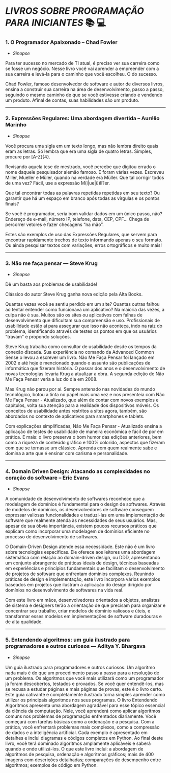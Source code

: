# **_LIVROS SOBRE PROGRAMAÇÃO PARA INICIANTES_** :books: :computer:

### **1. O Programador Apaixonado – Chad Fowler**

* *Sinopse*

Para ter sucesso no mercado de TI atual, é preciso ver sua carreira como se fosse um negócio. Nesse livro você vai aprender a empreender com a sua carreira e levá-la para o caminho que você escolheu. O do sucesso.

Chad Fowler, famoso desenvolvedor de software e autor de diversos livros, ensina a construir sua carreira na área de desenvolvimento, passo a passo, seguindo o mesmo caminho de que se você estivesse criando e vendendo um produto. Afinal de contas, suas habilidades são um produto.

---
### **2. Expressões Regulares: Uma abordagem divertida – Aurélio Marinho**

* *Sinopse*

Você procura uma sigla em um texto longo, mas não lembra direito quais eram as letras. Só lembra que era uma sigla de quatro letras. Simples, procure por [A-Z]{4}.

Revisando aquela tese de mestrado, você percebe que digitou errado o nome daquele pesquisador alemão famoso. E foram várias vezes. Escreveu Miller, Mueller e Müler, quando na verdade era Müller. Que tal corrigir todos de uma vez? Fácil, use a expressão M(i|ue|ü)ll?er.

Que tal encontrar todas as palavras repetidas repetidas em seu texto? Ou garantir que há um espaço em branco após todas as vírgulas e os pontos finais?

Se você é programador, seria bom validar dados em um único passo, não? Endereço de e-mail, número IP, telefone, data, CEP, CPF... Chega de percorrer vetores e fazer checagens “na mão”.

Estes são exemplos de uso das Expressões Regulares, que servem para encontrar rapidamente trechos de texto informando apenas o seu formato. Ou ainda pesquisar textos com variações, erros ortográficos e muito mais!

---
### **3. Não me faça pensar — Steve Krug**

* *Sinopse*

Dê um basta aos problemas de usabilidade!

Clássico do autor Steve Krug ganha nova edição pela Alta Books.

Quantas vezes você se sentiu perdido em um site? Quantas outras falhou ao tentar entender como funcionava um aplicativo? Na maioria das vezes, a culpa não é sua. Muitos são os sites ou aplicativos com falhas de desenvolvimento que dificultam sua compreensão e uso. Profissionais de usabilidade estão aí para assegurar que isso não aconteça, indo na raiz do problema, identificando através de testes os pontos em que os usuários "travam" e propondo soluções.

Steve Krug trabalha como consultor de usabilidade desde os tempos da conexão discada. Sua experiência no comando da Advanced Common Sense o levou a escrever um livro. Não Me Faça Pensar foi lançado em 2002 e até hoje é mencionado quando o assunto são publicações de informática que fizeram história. O passar dos anos e o desenvolvimento de novas tecnologias levaria Krug a atualizar a obra. A segunda edição de Não Me Faça Pensar veria a luz do dia em 2008.

Mas Krug não parou por aí. Sempre antenado nas novidades do mundo tecnológico, botou a tinta no papel mais uma vez e nos presenteia com Não Me Faça Pensar - Atualizado, que além de contar com novos exemplos e capítulos, volta sua atenção para a realidade dos dispositivos móveis. Os conceitos de usabilidade antes restritos a sites agora, também, são abordados no contexto de aplicativos para smartphones e tablets.

Com explicações simplificadas, Não Me Faça Pensar - Atualizado ensina a aplicação de testes de usabilidade de maneira econômica e fácil de por em prática. E mais: o livro preserva o bom humor das edições anteriores, bem como a riqueza de conteúdo gráfico e 100% colorido, aspectos que fizeram com que se tornasse um clássico. Aprenda com quem realmente sabe e domina a arte que é ensinar com carisma e personalidade.

---
### **4. Domain Driven Design: Atacando as complexidades no coração do software – Eric Evans**

* *Sinopse*

A comunidade de desenvolvimento de softwares reconhece que a modelagem de domínios é fundamental para o design de softwares. Através de modelos de domínios, os desenvolvedores de software conseguem expressar valiosas funcionalidades e traduzi-las em uma implementação de software que realmente atenda às necessidades de seus usuários. Mas, apesar de sua óbvia importância, existem poucos recursos práticos que explicam como incorporar uma modelagem de domínios eficiente no processo de desenvolvimento de softwares.

O Domain-Driven Design atende essa necessidade. Este não é um livro sobre tecnologias específicas. Ele oferece aos leitores uma abordagem sistemática com relação ao domain-driven design, ou DDD, apresentando um conjunto abrangente de práticas ideais de design, técnicas baseadas em experiências e princípios fundamentais que facilitam o desenvolvimento de projetos de software que enfrentam domínios complexos. Reunindo práticas de design e implementação, este livro incorpora vários exemplos baseados em projetos que ilustram a aplicação do design dirigido por domínios no desenvolvimento de softwares na vida real.

Com este livro em mãos, desenvolvedores orientados a objetos, analistas de sistema e designers terão a orientação de que precisam para organizar e concentrar seu trabalho, criar modelos de domínio valiosos e úteis, e transformar esses modelos em implementações de software duradouras e de alta qualidade.

---
### **5. Entendendo algoritmos: um guia ilustrado para programadores e outros curiosos — Aditya Y. Bhargava**

* *Sinopse*

Um guia ilustrado para programadores e outros curiosos.
Um algoritmo nada mais é do que um procedimento passo a passo para a resolução de um problema. Os algoritmos que você mais utilizará como um programador já foram descobertos, testados e provados. Se você quer entendê-los, mas se recusa a estudar páginas e mais páginas de provas, este é o livro certo. Este guia cativante e completamente ilustrado torna simples aprender como utilizar os principais algoritmos nos seus programas.
O livro Entendendo Algoritmos apresenta uma abordagem agradável para esse tópico essencial da ciência da computação. Nele, você aprenderá como aplicar algoritmos comuns nos problemas de programação enfrentados diariamente. Você começará com tarefas básicas como a ordenação e a pesquisa. Com a prática, você enfrentará problemas mais complexos, como a compressão de dados e a inteligência artificial. Cada exemplo é apresentado em detalhes e inclui diagramas e códigos completos em Python. Ao final deste livro, você terá dominado algoritmos amplamente aplicáveis e saberá quando e onde utilizá-los.
O que este livro inclui: a abordagem de algoritmos de pesquisa, ordenação e algoritmos gráficos; mais de 400 imagens com descrições detalhadas; comparações de desempenho entre algoritmos; exemplos de código em Python.